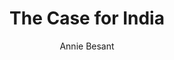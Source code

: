 ---
title: "The Case for India"
author: ["Annie Besant"]
year: 1917
language: ["English"]
genre: ["Political Literature"]
description: "The Case for India by Annie Besant (1917) - A significant work from the Colonial India - British Raj, representing an important contribution to Indian literary and cultural heritage. This work offers valuable insights into the British Raj period, featuring independence movements, cultural renaissance, and literary awakening."
collections: ['modern-literature']
sources:
  - name: "Project Gutenberg"
    url: "https://www.gutenberg.org/ebooks/12820"
    type: "other"
  - name: "Internet Archive"
    url: "https://archive.org/details/caseforindiapres00besauoft"
    type: "other"
references:
  - name: "Wikipedia: Annie Besant"
    url: "https://en.wikipedia.org/wiki/Annie_Besant"
    type: "wikipedia"
  - name: "Open Library: The Case for India year"
    url: "https://openlibrary.org/search?q=The+Case+for+India+year+1917+Annie+Besant"
    type: "other"
featured: false
publishDate: 2025-10-30
tags: ['classical', 'literature']
---
